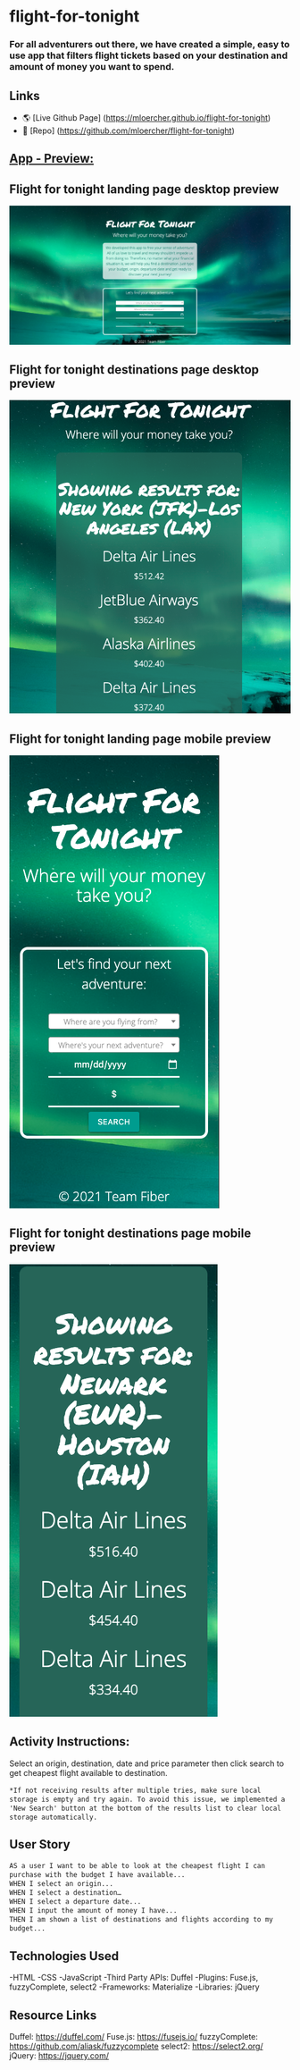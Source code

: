 # flight-for-tonight

### For all adventurers out there, we have created a simple, easy to use app that filters flight tickets based on your destination and amount of money you want to spend.  

## Links

* 🌎 [Live Github Page] (https://mloercher.github.io/flight-for-tonight)
* 💾 [Repo] (https://github.com/mloercher/flight-for-tonight)

## <u>App - Preview:</u>


## Flight for tonight landing page desktop preview
<img src="./assets/images/landing-page.png" alt="landing page" />

## Flight for tonight destinations page desktop preview
<img src="./assets/images/results-desktop.png" alt="results from desktop search" />

## Flight for tonight landing page mobile preview
<img src="./assets/images/mobile-inputs.png" alt="mobile landing page" />

## Flight for tonight destinations page mobile preview
<img src="./assets/images/mobile-results.png" alt="results from mobile search" />

## Activity Instructions:

Select an origin, destination, date and price parameter then click search to get cheapest flight available to destination. 

    *If not receiving results after multiple tries, make sure local storage is empty and try again. To avoid this issue, we implemented a 'New Search' button at the bottom of the results list to clear local storage automatically.


## User Story

```
AS a user I want to be able to look at the cheapest flight I can purchase with the budget I have available...
WHEN I select an origin...
WHEN I select a destination…
WHEN I select a departure date...
WHEN I input the amount of money I have...  
THEN I am shown a list of destinations and flights according to my budget...
```

## Technologies Used
-HTML
-CSS
-JavaScript
-Third Party APIs: Duffel
-Plugins: Fuse.js, fuzzyComplete, select2
-Frameworks: Materialize
-Libraries: jQuery

## Resource Links

Duffel: https://duffel.com/
Fuse.js: https://fusejs.io/
fuzzyComplete: https://github.com/aliask/fuzzycomplete
select2: https://select2.org/
jQuery: https://jquery.com/





